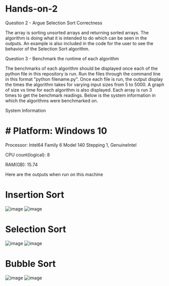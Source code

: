 # Hands-on-2 

Question 2 - Argue Selection Sort Correctness

The array is sorting unsorted arrays and returning sorted arrays. The algorithm is doing what it is intended to do which can be seen in the outputs. An example is also included in the code for the user to see the behavior of the Selection Sort algorithm.  



Question 3 - Benchmark the runtime of each algorithm

The benchmarks of each algorithm should be displayed once each of the python file in this repository is run. Run the files through the command line in this format "python filename.py". Once each file is run, the output display the times the algorithm takes for varying input sizes from 5 to 5000. A graph of size vs time for each algorithm is also displayed. Each array is run 3 times to get the benchmark readings. Below is the system information in which the algorithms were benchmarked on. 

System Information 

# # Platform: Windows 10

Processor: Intel64 Family 6 Model 140 Stepping 1, GenuineIntel

CPU count(logical): 8

RAM(GB): 15.74

Here are the outputs when run on this machine 

# Insertion Sort
![image](https://github.com/user-attachments/assets/d6fe579c-2de0-4955-b6e8-431520474346)
![image](https://github.com/user-attachments/assets/7959d4b8-be0a-4726-9193-a1b76472924c)

# Selection Sort
![image](https://github.com/user-attachments/assets/458444db-1828-4d9b-ac95-9cb9160a822a)
![image](https://github.com/user-attachments/assets/f5f76efa-4b9b-4f5a-be0d-f36b2056180c)

# Bubble Sort
![image](https://github.com/user-attachments/assets/3c8fa971-b6f9-4ec9-bb1c-33ab1d60c7a0)
![image](https://github.com/user-attachments/assets/5b7234b3-8d4f-4563-9c24-81542e951786)









